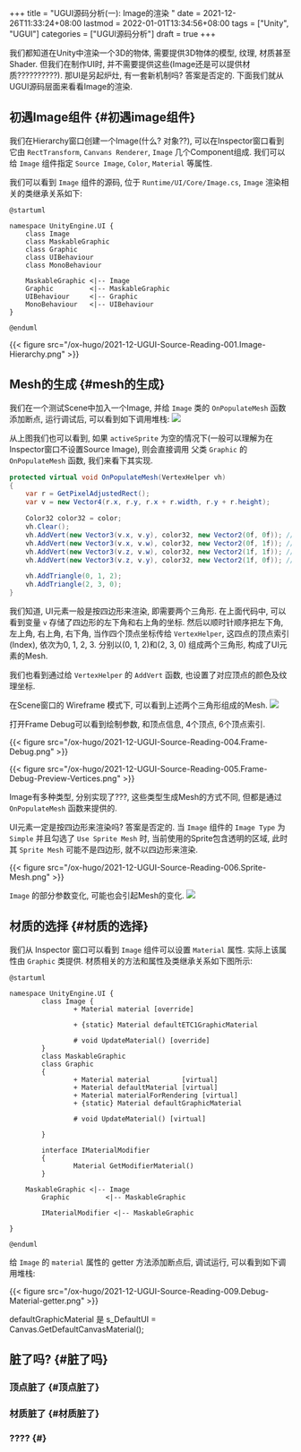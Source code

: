 +++
title = "UGUI源码分析(一): Image的渲染 "
date = 2021-12-26T11:33:24+08:00
lastmod = 2022-01-01T13:34:56+08:00
tags = ["Unity", "UGUI"]
categories = ["UGUI源码分析"]
draft = true
+++

我们都知道在Unity中渲染一个3D的物体, 需要提供3D物体的模型, 纹理, 材质甚至Shader. 但我们在制作UI时, 并不需要提供这些(Image还是可以提供材质??????????).
那UI是另起炉灶, 有一套新机制吗? 答案是否定的. 下面我们就从UGUI源码层面来看看Image的渲染.

<!--more-->


## 初遇Image组件 {#初遇image组件}

我们在Hierarchy窗口创建一个Image(什么? 对象??), 可以在Inspector窗口看到它由 `RectTransform`, `Canvans Renderer`, `Image` 几个Component组成.
我们可以给 `Image` 组件指定 `Source Image`, `Color`, `Material` 等属性.

我们可以看到 `Image` 组件的源码, 位于 `Runtime/UI/Core/Image.cs`, `Image` 渲染相关的类继承关系如下:

```plantuml_REMOVE
@startuml

namespace UnityEngine.UI {
    class Image
    class MaskableGraphic
    class Graphic
    class UIBehaviour
    class MonoBehaviour

    MaskableGraphic <|-- Image
    Graphic         <|-- MaskableGraphic
    UIBehaviour     <|-- Graphic
    MonoBehaviour   <|-- UIBehaviour
}

@enduml
```

{{< figure src="/ox-hugo/2021-12-UGUI-Source-Reading-001.Image-Hierarchy.png" >}}


## Mesh的生成 {#mesh的生成}

我们在一个测试Scene中加入一个Image, 并给 `Image` 类的 `OnPopulateMesh` 函数添加断点, 运行调试后, 可以看到如下调用堆栈:
![](/ox-hugo/2021-12-UGUI-Source-Reading-002.Debug-OnPopulateMesh.png)

从上图我们也可以看到, 如果 `activeSprite` 为空的情况下(一般可以理解为在Inspector窗口不设置Source Image), 则会直接调用
父类 `Graphic` 的 `OnPopulateMesh` 函数, 我们来看下其实现.

```csharp
protected virtual void OnPopulateMesh(VertexHelper vh)
{
    var r = GetPixelAdjustedRect();
    var v = new Vector4(r.x, r.y, r.x + r.width, r.y + r.height);

    Color32 color32 = color;
    vh.Clear();
    vh.AddVert(new Vector3(v.x, v.y), color32, new Vector2(0f, 0f)); //左下
    vh.AddVert(new Vector3(v.x, v.w), color32, new Vector2(0f, 1f)); //左上
    vh.AddVert(new Vector3(v.z, v.w), color32, new Vector2(1f, 1f)); //右上
    vh.AddVert(new Vector3(v.z, v.y), color32, new Vector2(1f, 0f)); //右下

    vh.AddTriangle(0, 1, 2);
    vh.AddTriangle(2, 3, 0);
}

```

我们知道, UI元素一般是按四边形来渲染, 即需要两个三角形. 在上面代码中, 可以看到变量 `v` 存储了四边形的左下角和右上角的坐标.
然后以顺时针顺序把左下角, 左上角, 右上角, 右下角, 当作四个顶点坐标传给 `VertexHelper`, 这四点的顶点索引(Index), 依次为0, 1, 2, 3.
分别以(0, 1, 2)和(2, 3, 0) 组成两个三角形, 构成了UI元素的Mesh.

我们也看到通过给 `VertexHelper` 的 `AddVert` 函数, 也设置了对应顶点的颜色及纹理坐标.

在Scene窗口的 Wireframe 模式下, 可以看到上述两个三角形组成的Mesh.
![](/ox-hugo/2021-12-UGUI-Source-Reading-003.Scene-Wireframe.png)

打开Frame Debug可以看到绘制参数, 和顶点信息, 4个顶点, 6个顶点索引.

{{< figure src="/ox-hugo/2021-12-UGUI-Source-Reading-004.Frame-Debug.png" >}}

{{< figure src="/ox-hugo/2021-12-UGUI-Source-Reading-005.Frame-Debug-Preview-Vertices.png" >}}

Image有多种类型, 分别实现了???, 这些类型生成Mesh的方式不同, 但都是通过 `OnPopulateMesh` 函数来提供的.

UI元素一定是按四边形来渲染吗? 答案是否定的. 当 `Image` 组件的 `Image Type` 为 `Simple` 并且勾选了 `Use Sprite Mesh` 时,
当前使用的Sprite包含透明的区域, 此时其 `Sprite Mesh` 可能不是四边形, 就不以四边形来渲染.

{{< figure src="/ox-hugo/2021-12-UGUI-Source-Reading-006.Sprite-Mesh.png" >}}

`Image` 的部分参数变化, 可能也会引起Mesh的变化.
![](/ox-hugo/2021-12-UGUI-Source-Reading-007.Image-Mesh-Changed.png)


## 材质的选择 {#材质的选择}

我们从 Inspector 窗口可以看到 `Image` 组件可以设置 `Material` 属性. 实际上该属性由 `Graphic` 类提供.
材质相关的方法和属性及类继承关系如下图所示:

```plantuml
@startuml

namespace UnityEngine.UI {
        class Image {
                + Material material [override]

                + {static} Material defaultETC1GraphicMaterial

                # void UpdateMaterial() [override]
        }
        class MaskableGraphic
        class Graphic
        {
                + Material material        [virtual]
                + Material defaultMaterial [virtual]
                + Material materialForRendering [virtual]
                + {static} Material defaultGraphicMaterial

                # void UpdateMaterial() [virtual]

        }

        interface IMaterialModifier
        {
                Material GetModifierMaterial()
        }

    MaskableGraphic <|-- Image
        Graphic         <|-- MaskableGraphic

        IMaterialModifier <|-- MaskableGraphic

}

@enduml
```

给 `Image` 的 `material` 属性的 getter 方法添加断点后, 调试运行, 可以看到如下调用堆栈:

{{< figure src="/ox-hugo/2021-12-UGUI-Source-Reading-009.Debug-Material-getter.png" >}}

defaultGraphicMaterial 是                     s\_DefaultUI = Canvas.GetDefaultCanvasMaterial();


## 脏了吗? {#脏了吗}


### 顶点脏了 {#顶点脏了}


### 材质脏了 {#材质脏了}


### ???? {#}
